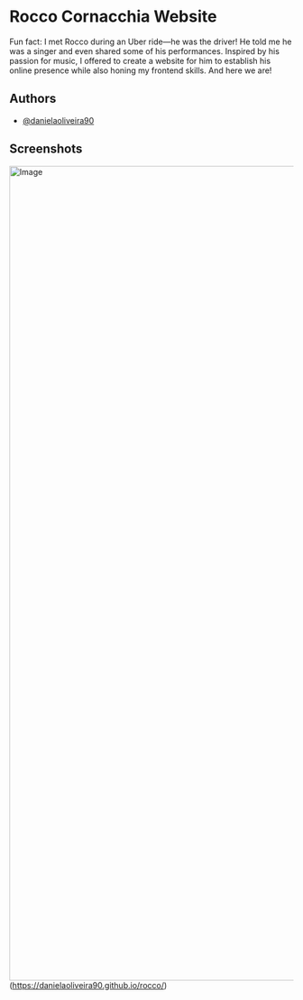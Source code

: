 
# Rocco Cornacchia Website

Fun fact: I met Rocco during an Uber ride—he was the driver! He told me he was a singer and even shared some of his performances. Inspired by his passion for music, I offered to create a website for him to establish his online presence while also honing my frontend skills. And here we are!
## Authors

- [@danielaoliveira90](https://github.com/danielaoliveira90)


## Screenshots

<img width="1444" alt="Image" src="https://github.com/user-attachments/assets/11286c7d-170f-4a6a-88ca-b700f1646fe4" /> (https://danielaoliveira90.github.io/rocco/)
